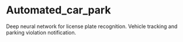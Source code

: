 # Automated_car_park
Deep neural network for license plate recognition. Vehicle tracking and parking violation notification.
